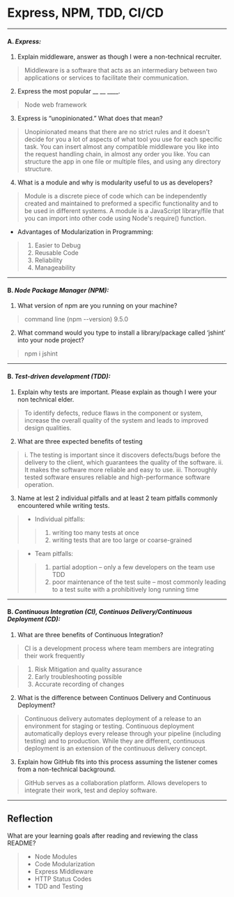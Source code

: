 # Express, NPM, TDD, CI/CD

---

#### A. _Express:_
1. Explain middleware, answer as though I were a non-technical recruiter.

>Middleware is a software that acts as an intermediary between two applications or services to facilitate their communication.

2. Express the most popular __ __ ____.

>Node web framework

3. Express is “unopinionated.” What does that mean?

> Unopinionated means that there are no strict rules and it doesn't decide for you a lot of aspects of what tool you use for each specific task. You can insert almost any compatible middleware you like into the request handling chain, in almost any order you like. You can structure the app in one file or multiple files, and using any directory structure.

4. What is a module and why is modularity useful to us as developers?

>Module is a discrete piece of code which can be independently created and maintained to preformed a specific  functionality and to be used in different systems. A module is a JavaScript library/file that you can import into other code using Node's require() function. 

- Advantages of Modularization in Programming:
>1. Easier to Debug 
 >2. Reusable Code
>3. Reliability 
>4. Manageability

---

#### B. _Node Package Manager (NPM):_

1. What version of npm are you running on your machine?

> command line (npm --version)  9.5.0


2. What command would you type to install a library/package called ‘jshint’ into your node project?

> npm i jshint

---

#### B. _Test-driven development (TDD):_

1. Explain why tests are important. Please explain as though I were your non technical elder.

>To identify defects, reduce flaws in the component or system, increase the overall quality of the system and leads to improved design qualities.

2. What are three expected benefits of testing

>  i. The testing is important since it discovers defects/bugs before the delivery to the client, which guarantees the quality of the software.
ii. It makes the software more reliable and easy to use.
iii. Thoroughly tested software ensures reliable and high-performance software operation.

3. Name at lest 2 individual pitfalls and at least 2 team pitfalls commonly encountered while writing tests.

> *  Individual pitfalls: 
>>1. writing too many tests at once
>> 2. writing tests that are too large or coarse-grained

> *  Team pitfalls: 
>>1. partial adoption – only a few developers on the team use TDD
>> 2. poor maintenance of the test suite – most commonly leading to a test suite with a prohibitively long running time

---

#### B. _Continuous Integration (CI), Continuos Delivery/Continuous Deployment (CD):_

1. What are three benefits of Continuous Integration?

>CI is a development process where team members are integrating their work frequently

> 1. Risk Mitigation and quality assurance
> 2. Early troubleshooting possible
> 3. Accurate recording of changes


2. What is the difference between Continuos Delivery and Continuous Deployment?

> Continuous delivery automates deployment of a release to an environment for staging or testing. Continuous deployment automatically deploys every release through your pipeline (including testing) and to production. While they are different, continuous deployment is an extension of the continuous delivery concept.

3. Explain how GitHub fits into this process assuming the listener comes from a non-technical background.

>GitHub serves as a collaboration platform. Allows developers to integrate their work, test and deploy software.

---

## Reflection

What are your learning goals after reading and reviewing the class README?

> * Node Modules
> * Code Modularization
> * Express Middleware
> * HTTP Status Codes
> * TDD and Testing
